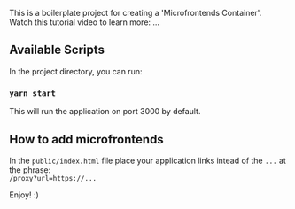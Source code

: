 This is a boilerplate project for creating a 'Microfrontends Container'.<br>
Watch this tutorial video to learn more:
...

## Available Scripts

In the project directory, you can run:

### `yarn start`

This will run the application on port 3000 by default.

## How to add microfrontends

In the <code>public/index.html</code> file place your application links intead of the <code>...</code> at the phrase:<br>
<code>/proxy?url=https://...</code>


Enjoy! :)
